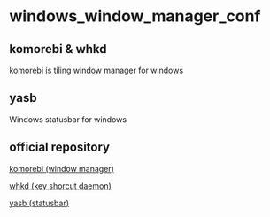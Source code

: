 # windows_window_manager_conf

## komorebi & whkd

komorebi is tiling window manager for windows

## yasb

Windows statusbar for windows

## official repository
[komorebi (window manager)](https://github.com/LGUG2Z/komorebi)

[whkd (key shorcut daemon)](https://github.com/LGUG2Z/whkd)

[yasb (statusbar)](https://github.com/amnweb/yasb)
